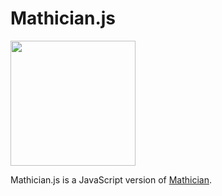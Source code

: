 # Mathician.js
<img height="200" width="200" src="https://media.discordapp.net/attachments/1006947177077166191/1013150064564252723/mathicianjs.png"/>


Mathician.js is a JavaScript version of [Mathician](https://github.com/ArjunSharda/Mathician).
